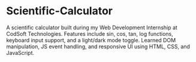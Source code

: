 # Scientific-Calculator
A scientific calculator built during my Web Development Internship at CodSoft Technologies. Features include sin, cos, tan, log functions, keyboard input support, and a light/dark mode toggle. Learned DOM manipulation, JS event handling, and responsive UI using HTML, CSS, and JavaScript.
